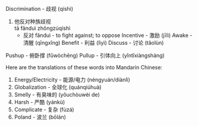 Discrimination - 歧视 (qíshì)

1. 他反对种族歧视\
tā fǎnduì zhǒngzúqíshì
    - 反对 fǎnduì - to fight against; to oppose
Incentive - 激励 (jīlì)
Awake - 清醒 (qīngxǐng)
Benefit - 利益 (lìyì)
Discuss - 讨论 (tǎolùn)

Pushup - 俯卧撑 (fǔwòchēng)
Pullup - 引体向上 (yǐntǐxiàngshàng)

Here are the translations of these words into Mandarin Chinese:

1. Energy/Electricity - 能源/电力 (néngyuán/diànlì)
2. Globalization - 全球化 (quánqiúhuà)
3. Smelly - 有臭味的 (yǒuchòuwèi de)
4. Harsh - 严酷 (yánkù)
5. Complicate - 复杂 (fùzá)
6. Poland - 波兰 (bōlán)
